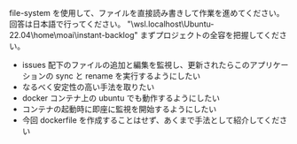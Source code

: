 file-system を使用して、ファイルを直接読み書きして作業を進めてください。
回答は日本語で行ってください。
"\\wsl.localhost\Ubuntu-22.04\home\moai\instant-backlog"
まずプロジェクトの全容を把握してください。

- issues 配下のファイルの追加と編集を監視し、更新されたらこのアプリケーションの sync と rename を実行するようにしたい
- なるべく安定性の高い手法を取りたい
- docker コンテナ上の ubuntu でも動作するようにしたい
- コンテナの起動時に即座に監視を開始するようにしたい
- 今回 dockerfile を作成することはせず、あくまで手法として紹介してください
